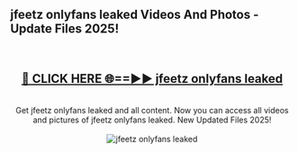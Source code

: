 <h2>jfeetz onlyfans leaked Videos And Photos - Update Files 2025!</h2>
<br>
<div align="center">
<h2><a href="https://top-ai-tools.click/QrbHav" rel="nofollow">🔴 CLICK HERE 🌐==►► jfeetz onlyfans leaked</a></h2>
<br>
Get jfeetz onlyfans leaked and all content. Now you can access all videos and pictures of jfeetz onlyfans leaked. New Updated Files 2025!
<br>
<br>
<a href="https://top-ai-tools.click/QrbHav" rel="nofollow" data-target="animated-image.originalLink"><img src="https://i.ibb.co.com/WyWwxjT/player-gif2.gif" alt="jfeetz onlyfans leaked" style="max-width: 100%; display: inline-block;" data-target="animated-image.originalImage"></a>
</div>
<br>